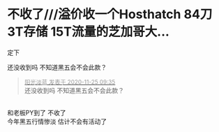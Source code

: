 # 不收了///溢价收一个Hosthatch 84刀 3T存储 15T流量的芝加哥大...


定下

还没收到吗 不知道黑五会不会此款？<img src="static/image/smiley/default/lol.gif" smilieid="12" border="0" alt="" />

<div class="quote"><blockquote><font size="2"><a href="https://www.hostloc.com/forum.php?mod=redirect&amp;goto=findpost&amp;pid=9513052&amp;ptid=770556" target="_blank"><font color="#999999">阳光淡蓝 发表于 2020-11-25 09:35</font></a></font><br />
还没收到吗 不知道黑五会不会此款？</blockquote></div><br />
和老板PY到了 不收了<br />
今年黑五行情惨淡 估计不会有活动了
